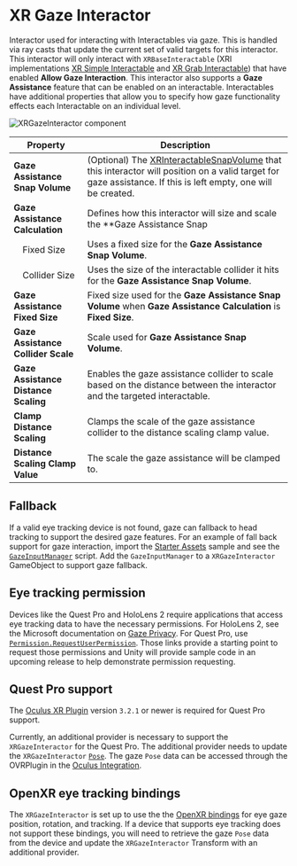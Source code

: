 # XR Gaze Interactor

Interactor used for interacting with Interactables via gaze. This is handled via ray casts that update the current set of valid targets for this interactor. This interactor will only interact with `XRBaseInteractable` (XRI implementations [XR Simple Interactable](xr-simple-interactable.md) and [XR Grab Interactable](xr-grab-interactable.md)) that have enabled **Allow Gaze Interaction**. This interactor also supports a **Gaze Assistance** feature that can be enabled on an interactable. Interactables have additional properties that allow you to specify how gaze functionality effects each Interactable on an individual level.

![XRGazeInteractor component](images/xr-gaze-interactor.png)

| **Property** | **Description** |
|---|---|
| **Gaze Assistance Snap Volume** | (Optional) The [XRInteractableSnapVolume](xr-interactable-snap-volume.md) that this interactor will position on a valid target for gaze assistance. If this is left empty, one will be created. |
| **Gaze Assistance Calculation** | Defines how this interactor will size and scale the **Gaze Assistance Snap |
| &emsp;Fixed Size | Uses a fixed size for the **Gaze Assistance Snap Volume**. |
| &emsp;Collider Size | Uses the size of the interactable collider it hits for the **Gaze Assistance Snap Volume**. |
| **Gaze Assistance Fixed Size** | Fixed size used for the **Gaze Assistance Snap Volume** when **Gaze Assistance Calculation** is **Fixed Size**. |
| **Gaze Assistance Collider Scale** | Scale used for **Gaze Assistance Snap Volume**. |
| **Gaze Assistance Distance Scaling** | Enables the gaze assistance collider to scale based on the distance between the interactor and the targeted interactable. |
| **Clamp Distance Scaling** | Clamps the scale of the gaze assistance collider to the distance scaling clamp value. |
| **Distance Scaling Clamp Value** | The scale the gaze assistance will be clamped to. |

## Fallback

If a valid eye tracking device is not found, gaze can fallback to head tracking to support the desired gaze features. For an example of fall back support for gaze interaction, import the [Starter Assets](samples-starter-assets.md) sample and see the [`GazeInputManager`](samples-starter-assets.md#scripts) script. Add the `GazeInputManager` to a `XRGazeInteractor` GameObject to support gaze fallback.

## Eye tracking permission

Devices like the Quest Pro and HoloLens 2 require applications that access eye tracking data to have the necessary permissions. For HoloLens 2, see the Microsoft documentation on [Gaze Privacy](https://learn.microsoft.com/en-us/windows/apps/design/input/gaze-interactions#privacy). For Quest Pro, use [`Permission.RequestUserPermission`](https://docs.unity3d.com/ScriptReference/Android.Permission.RequestUserPermission.html). Those links provide a starting point to request those permissions and Unity will provide sample code in an upcoming release to help demonstrate permission requesting.

## Quest Pro support

The [Oculus XR Plugin](https://docs.unity3d.com/Manual/com.unity.xr.oculus.html) version `3.2.1` or newer is required for Quest Pro support.

Currently, an additional provider is necessary to support the `XRGazeInteractor` for the Quest Pro. The additional provider needs to update the `XRGazeInteractor` [`Pose`](https://docs.unity3d.com/ScriptReference/Pose.html). The gaze `Pose` data can be accessed through the OVRPlugin in the [Oculus Integration](https://assetstore.unity.com/packages/tools/integration/oculus-integration-82022).

## OpenXR eye tracking bindings

The `XRGazeInteractor` is set up to use the the [OpenXR bindings](https://docs.unity3d.com/Packages/com.unity.xr.openxr@latest/index.html?subfolder=/manual/features/eyegazeinteraction.html) for eye gaze position, rotation, and tracking. If a device that supports eye tracking does not support these bindings, you will need to retrieve the gaze `Pose` data from the device and update the `XRGazeInteractor` Transform with an additional provider.
